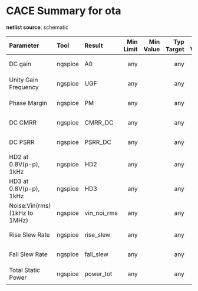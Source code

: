 
# CACE Summary for ota

**netlist source**: schematic

|      Parameter       |         Tool         |     Result      | Min Limit  |  Min Value   | Typ Target |  Typ Value   | Max Limit  |  Max Value   |  Status  |
| :------------------- | :------------------- | :-------------- | ---------: | -----------: | ---------: | -----------: | ---------: | -----------: | :------: |
| DC gain              | ngspice              | A0                   |             any |          ​ |          any |          ​ |          any |          ​ |  Cancel 🟧   |
| Unity Gain Frequency | ngspice              | UGF                  |             any |          ​ |          any |          ​ |          any |          ​ |  Cancel 🟧   |
| Phase Margin         | ngspice              | PM                   |             any |          ​ |          any |          ​ |          any |          ​ |  Cancel 🟧   |
| DC CMRR              | ngspice              | CMRR_DC              |             any |          ​ |          any |          ​ |          any |          ​ |  Cancel 🟧   |
| DC PSRR              | ngspice              | PSRR_DC              |             any |          ​ |          any |          ​ |          any |          ​ |  Cancel 🟧   |
| HD2 at 0.8V(p-p), 1kHz | ngspice              | HD2                  |             any |          ​ |          any |          ​ |          any |          ​ |  Cancel 🟧   |
| HD3 at 0.8V(p-p), 1kHz | ngspice              | HD3                  |             any |          ​ |          any |          ​ |          any |          ​ |  Cancel 🟧   |
| Noise:Vin(rms) (1kHz to 1MHz) | ngspice              | vin_noi_rms          |             any |          ​ |          any |          ​ |          any |          ​ |   Skip 🟧    |
| Rise Slew Rate       | ngspice              | rise_slew            |             any |          ​ |          any |          ​ |          any |          ​ |   Skip 🟧    |
| Fall Slew Rate       | ngspice              | fall_slew            |             any |          ​ |          any |          ​ |          any |          ​ |   Skip 🟧    |
| Total Static Power   | ngspice              | power_tot            |             any |          ​ |          any |          ​ |          any |          ​ |   Skip 🟧    |

